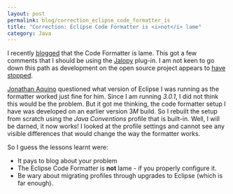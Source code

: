 ```yaml
---
layout: post
permalink: blog/correction_eclipse_code_formatter_is
title: "Correction: Eclipse Code Formatter is <i>not</i> lame"
category: Java
---
```


<p>
I recently <a href="/page/oburn/20041111#eclipse_code_formatter_is_lame">blogged</a>
that the Code Formatter is lame. This got a few comments that I should
be using the <a href="http://jalopy.sourceforge.net/">Jalopy</a>
plug-in. I am not keen to go down this path as development on the open
source project appears to <a href="http://www.triemax.com/products/">have stopped</a>.

</p>
<p>
<a href="/comments/oburn/?anchor=eclipse_code_formatter_is_lame#comment5">Jonathan Aquino</a> questioned what version of Eclipse I was running as the
formatter worked just fine for him. Since I am running <i>3.0.1</i>, I
did not think this would be the problem. But it got me thinking, the
code formatter setup I have was developed on an earlier version
3<i>M</i> build. So I rebuilt the setup from scratch using the <i>Java
Conventions</i> profile that is built-in. Well, I will be darned, it
now works! I looked at the profile settings and cannot see any visible
differences that would change the way the formatter works.

</p>
<p>
So I guess the lessons learnt were:

</p>
<ul>
<li>
It pays to blog about your problem

</li>
<li>
The Eclipse Code Formatter is <b>not</b> lame - if you properly
configure it.

</li>
<li>
Be wary about migrating profiles through upgrades to Eclipse
(which is far enough).

</li>
</ul>
